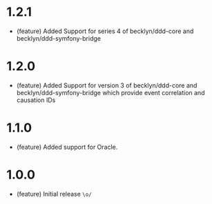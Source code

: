 1.2.1
=======

* (feature) Added Support for series 4 of becklyn/ddd-core and becklyn/ddd-symfony-bridge

1.2.0
=======

* (feature) Added Support for version 3 of becklyn/ddd-core and becklyn/ddd-symfony-bridge which provide event correlation and causation IDs

1.1.0
=======

* (feature) Added support for Oracle.

1.0.0
=======

* (feature) Initial release `\o/`